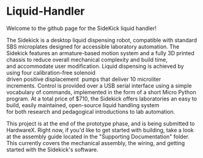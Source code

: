 # Liquid-Handler

Welcome to the github page for the SideKick liquid handler!

The Sidekick is a desktop liquid dispensing robot, compatible with standard SBS microplates designed for accessible laboratory automation. The Sidekick features an armature-based motion system and a fully 3D printed chassis to reduce overall mechanical complexity and build time, and accommodate user modification. Liquid dispensing is achieved by using four calibration-free solenoid driven positive displacement  pumps that deliver 10 microliter increments. Control is provided over a USB serial interface using a simple vocabulary of commands, implemented in the form of a short Micro Python program. At a total price of $710, the Sidekick offers laboratories an easy to build, easily maintained, open-source liquid handling system for both research and pedagogical introductions to lab automation. 


This project is at the end of the prototype phase, and is being submitted to HardwareX. Right now, if you'd like to get started with building, take a look at the assembly guide located in the "Supporting Documentation" folder. This currently covers the mechanical assembly, the wiring, and getting started with the Sidekick's software.
